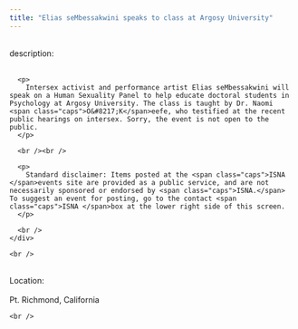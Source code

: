 ```yaml
---
title: "Elias seMbessakwini speaks to class at Argosy University"
---
```


<div class="flexinode-body flexinode-2">
  <div class="flexinode-textarea-1">
    <div class="form-item">
      <br /> <label>description:</label><br /><br /> 
      
      <p>
        Intersex activist and performance artist Elias seMbessakwini will speak on a Human Sexuality Panel to help educate doctoral students in Psychology at Argosy University. The class is taught by Dr. Naomi <span class="caps">O&#8217;K</span>eefe, who testified at the recent public hearings on intersex. Sorry, the event is not open to the public.
      </p>
      
      <br /><br />
      
      <p>
        Standard disclaimer: Items posted at the <span class="caps">ISNA </span>events site are provided as a public service, and are not necessarily sponsored or endorsed by <span class="caps">ISNA.</span> To suggest an event for posting, go to the contact <span class="caps">ISNA </span>box at the lower right side of this screen.
      </p>
      
      <br />
    </div>
    
    <br />
  </div>
  
  <div class="flexinode-textfield-2">
    <div class="form-item">
      <br /> <label>Location:</label><br /><br /> Pt. Richmond, California<br />
    </div>
    
    <br />
  </div>
</div>
